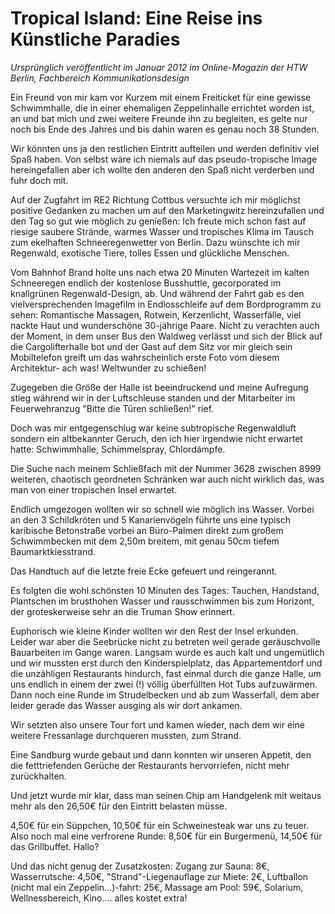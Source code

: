 # Tropical Island: Eine Reise ins Künstliche Paradies

*Ursprünglich veröffentlicht im Januar 2012 im Online-Magazin der HTW Berlin, Fachbereich Kommunikationsdesign*

Ein Freund von mir kam vor Kurzem mit einem Freiticket für eine gewisse Schwimmhalle, die in einer ehemaligen Zeppelinhalle errichtet worden ist, an und bat mich und zwei weitere Freunde ihn zu begleiten, es gelte nur noch bis Ende des Jahres und bis dahin waren es genau noch 38 Stunden.

Wir könnten uns ja den restlichen Eintritt aufteilen und werden definitiv viel Spaß haben. Von selbst wäre ich niemals auf das pseudo-tropische Image hereingefallen aber ich wollte den anderen den Spaß nicht verderben und fuhr doch mit.

Auf der Zugfahrt im RE2 Richtung Cottbus versuchte ich mir möglichst positive Gedanken zu machen um auf den Marketingwitz hereinzufallen und den Tag so gut wie möglich zu genießen: Ich freute mich schon fast auf riesige saubere Strände, warmes Wasser und tropisches Klima im Tausch zum ekelhaften Schneeregenwetter von Berlin. Dazu wünschte ich mir Regenwald, exotische Tiere, tolles Essen und glückliche Menschen.

Vom Bahnhof Brand holte uns nach etwa 20 Minuten Wartezeit im kalten Schneeregen endlich der kostenlose Busshuttle, gecorporated im knallgrünen Regenwald-Design, ab. Und während der Fahrt gab es den vielversprechenden Imagefilm in Endlosschleife auf dem Bordprogramm zu sehen: Romantische Massagen, Rotwein, Kerzenlicht, Wasserfälle, viel nackte Haut und wunderschöne 30-jährige Paare. Nicht zu verachten auch der Moment, in dem unser Bus den Waldweg verlässt und sich der Blick auf die Cargolifterhalle bot und der Gast auf dem Sitz vor mir gleich sein Mobiltelefon greift um das wahrscheinlich erste Foto vom diesem Architektur- ach was! Weltwunder zu schießen!

Zugegeben die Größe der Halle ist beeindruckend und meine Aufregung stieg während wir in der Luftschleuse standen und der Mitarbeiter im Feuerwehranzug "Bitte die Türen schließen!" rief.

Doch was mir entgegenschlug war keine subtropische Regenwaldluft sondern ein altbekannter Geruch, den ich hier irgendwie nicht erwartet hatte: Schwimmhalle, Schimmelspray, Chlordämpfe.

Die Suche nach meinem Schließfach mit der Nummer 3628 zwischen 8999 weiteren, chaotisch geordneten Schränken war auch nicht wirklich das, was man von einer tropischen Insel erwartet.

Endlich umgezogen wollten wir so schnell wie möglich ins Wasser. Vorbei an den 3 Schildkröten und 5 Kanarienvögeln führte uns eine typisch karibische Betonstraße vorbei an Büro-Palmen direkt zum großem Schwimmbecken mit dem 2,50m breitem, mit genau 50cm tiefem Baumarktkiesstrand.

Das Handtuch auf die letzte freie Ecke gefeuert und reingerannt.

Es folgten die wohl schönsten 10 Minuten des Tages: Tauchen, Handstand, Plantschen im brusthohen Wasser und rausschwimmen bis zum Horizont, der groteskerweise sehr an die Truman Show erinnert.

Euphorisch wie kleine Kinder wollten wir den Rest der Insel erkunden. Leider war aber die Seebrücke nicht zu betreten weil gerade geräuschvolle Bauarbeiten im Gange waren. Langsam wurde es auch kalt und ungemütlich und wir mussten erst durch den Kinderspielplatz, das Appartementdorf und die unzähligen Restaurants hindurch, fast einmal durch die ganze Halle, um uns endlich in einem der zwei (!) völlig überfüllten Hot Tubs aufzuwärmen. Dann noch eine Runde im Strudelbecken und ab zum Wasserfall, dem aber leider gerade das Wasser ausging als wir dort ankamen.

Wir setzten also unsere Tour fort und kamen wieder, nach dem wir eine weitere Fressanlage durchqueren mussten, zum Strand.

Eine Sandburg wurde gebaut und dann konnten wir unseren Appetit, den die fetttriefenden Gerüche der Restaurants hervorriefen, nicht mehr zurückhalten.

Und jetzt wurde mir klar, dass man seinen Chip am Handgelenk mit weitaus mehr als den 26,50€ für den Eintritt belasten müsse.

4,50€ für ein Süppchen, 10,50€ für ein Schweinesteak war uns zu teuer. Also noch mal eine verfrorene Runde: 8,50€ für ein Burgermenü, 14,50€ für das Grillbuffet. Hallo?

Und das nicht genug der Zusatzkosten: Zugang zur Sauna: 8€, Wasserrutsche: 4,50€, "Strand"-Liegenauflage zur Miete: 2€, Luftballon (nicht mal ein Zeppelin...)-fahrt: 25€, Massage am Pool: 59€, Solarium, Wellnessbereich, Kino.... alles kostet extra!